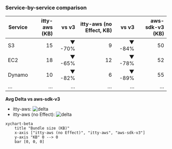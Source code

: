 ### Service-by-service comparison

| Service | itty-aws (KB) | vs v3 | itty-aws (no Effect, KB) | vs v3 | aws-sdk-v3 (KB) |
|---------|--------------:|--------:|--------------------------:|--------:|----------------:|
| S3      |        15     | ▼ -70%  |              9           | ▼ -84%  |            50   |
| EC2     |        18     | ▼ -65%  |             12           | ▼ -78%  |            52   |
| Dynamo  |        10     | ▼ -82%  |              6           | ▼ -89%  |            55   |
| …       |       …       |   …     |             …            |   …     |           …     |


**Avg Delta vs aws-sdk-v3**

- itty-aws: ![delta](https://img.shields.io/badge/delta_-78%25-brightgreen?label=avg%20Δ)
- itty-aws (no Effect): ![delta](https://img.shields.io/badge/delta_-88%25-brightgreen?label=avg%20Δ)

```mermaid
xychart-beta
    title "Bundle size (KB)"
    x-axis ["itty-aws (no Effect)", "itty-aws", "aws-sdk-v3"]
    y-axis "KB" 0 --> 0
    bar [0, 0, 0]
```

